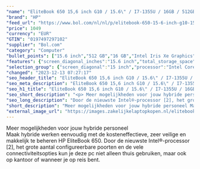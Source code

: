 ```yaml
---
"name": "EliteBook 650 15,6 inch G10 / 15.6\" / I7-1355U / 16GB / 512GB / QWERTY (Spaans) / W11 PRO"
"brand": "HP"
"feed_url": "https://www.bol.com/nl/nl/p/elitebook-650-15-6-inch-g10-15-6-i7-1355u-16gb-512gb-qwerty-w11-pro/9300000159167811"
"price": 1049
"currency": "EUR"
"GTIN": "0197497297102"
"supplier": "Bol.com"
"category": "Computer"
"bullet_points": ["15.6 inch","512 GB","16 GB","Intel Iris Xe Graphics"]
"features": {"screen_diagonal_inches":"15.6 inch","total_storage_space":"512 GB","memory_size":"16 GB","graphics_card":"Intel Iris Xe Graphics"}
"selection_group": {"screen_diagonal":"15 inch","processor":"Intel Core i7","changed_price_past_3_days":false,"product_family":"Elitebook"}
"changed": "2023-12-13 07:27:17"
"seo_header_title": "EliteBook 650 15,6 inch G10 / 15.6\" / I7-1355U / 16GB / 512GB / QWERTY (Spaans) / W11 PRO"
"seo_meta_description": "EliteBook 650 15,6 inch G10 / 15.6\" / I7-1355U / 16GB / 512GB / QWERTY (Spaans) / W11 PRO"
"seo_h1_title": "EliteBook 650 15,6 inch G10 / 15.6\" / I7-1355U / 16GB / 512GB / QWERTY (Spaans) / W11 PRO"
"seo_short_description": "<p> Meer mogelijkheden voor jouw hybride personeel<br />Maak hybride werken eenvoudig met de kosteneffectieve, zeer veilige en makkelijk te beheren HP EliteBook 650."
"seo_long_description": "Door de nieuwste Intel®-processor [2], het grote aantal configureerbare poorten en de vele connectiviteitsopties kun je deze pc niet alleen thuis gebruiken, maar ook op kantoor of wanneer je op reis bent. </p>"
"short_description": "Meer mogelijkheden voor jouw hybride personeel Maak hybride werken eenvoudig met de kosteneffectieve, zeer veilige en makkelijk te beheren HP EliteBook 650. Door de nieuwste Intel®-processor [2], het grote aantal configureerbare poorten en de vele connectiviteitsopties kun je deze pc niet alleen thuis gebruiken, maar ook op kantoor of wanneer je op reis bent."
"external_image_url": "https://images.zakelijkelaptopkopen.nl/elitebook-650-15-6-inch-g10-15-6-i7-1355u-16gb-512gb-qwerty-w11-pro.webp"
---
```


<p> Meer mogelijkheden voor jouw hybride personeel<br />Maak hybride werken eenvoudig met de kosteneffectieve, zeer veilige en makkelijk te beheren HP EliteBook 650. Door de nieuwste Intel®-processor [2], het grote aantal configureerbare poorten en de vele connectiviteitsopties kun je deze pc niet alleen thuis gebruiken, maar ook op kantoor of wanneer je op reis bent. </p>